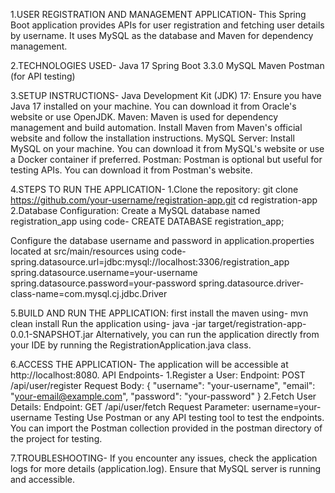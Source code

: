 1.USER REGISTRATION AND MANAGEMENT APPLICATION- This Spring Boot application provides APIs for user registration and fetching user details by username. It uses MySQL as the database and Maven for dependency management.

2.TECHNOLOGIES USED- Java 17 Spring Boot 3.3.0 MySQL Maven Postman (for API testing)

3.SETUP INSTRUCTIONS- Java Development Kit (JDK) 17: Ensure you have Java 17 installed on your machine. You can download it from Oracle's website or use OpenJDK. Maven: Maven is used for dependency management and build automation. Install Maven from Maven's official website and follow the installation instructions. MySQL Server: Install MySQL on your machine. You can download it from MySQL's website or use a Docker container if preferred. Postman: Postman is optional but useful for testing APIs. You can download it from Postman's website.

4.STEPS TO RUN THE APPLICATION- 1.Clone the repository: git clone https://github.com/your-username/registration-app.git cd registration-app 2.Database Configuration: Create a MySQL database named registration_app using code- CREATE DATABASE registration_app;

Configure the database username and password in application.properties located at src/main/resources using code- spring.datasource.url=jdbc:mysql://localhost:3306/registration_app spring.datasource.username=your-username spring.datasource.password=your-password spring.datasource.driver-class-name=com.mysql.cj.jdbc.Driver

5.BUILD AND RUN THE APPLICATION: first install the maven using- mvn clean install Run the application using- java -jar target/registration-app-0.0.1-SNAPSHOT.jar Alternatively, you can run the application directly from your IDE by running the RegistrationApplication.java class.

6.ACCESS THE APPLICATION- The application will be accessible at http://localhost:8080. API Endpoints- 1.Register a User: Endpoint: POST /api/user/register Request Body: { "username": "your-username", "email": "your-email@example.com", "password": "your-password" } 2.Fetch User Details: Endpoint: GET /api/user/fetch Request Parameter: username=your-username Testing Use Postman or any API testing tool to test the endpoints. You can import the Postman collection provided in the postman directory of the project for testing.

7.TROUBLESHOOTING- If you encounter any issues, check the application logs for more details (application.log). Ensure that MySQL server is running and accessible.


